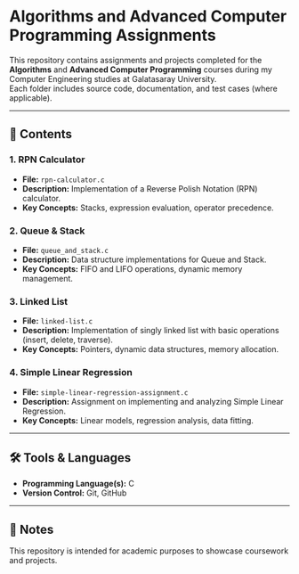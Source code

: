 # Algorithms and Advanced Computer Programming Assignments

This repository contains assignments and projects completed for the **Algorithms** and **Advanced Computer Programming** courses during my Computer Engineering studies at Galatasaray University.  
Each folder includes source code, documentation, and test cases (where applicable).

---

## 📂 Contents

### 1. RPN Calculator
- **File:** `rpn-calculator.c`  
- **Description:** Implementation of a Reverse Polish Notation (RPN) calculator.  
- **Key Concepts:** Stacks, expression evaluation, operator precedence.

### 2. Queue & Stack
- **File:** `queue_and_stack.c`  
- **Description:** Data structure implementations for Queue and Stack.  
- **Key Concepts:** FIFO and LIFO operations, dynamic memory management.

### 3. Linked List
- **File:** `linked-list.c`  
- **Description:** Implementation of singly linked list with basic operations (insert, delete, traverse).  
- **Key Concepts:** Pointers, dynamic data structures, memory allocation.

### 4. Simple Linear Regression
- **File:** `simple-linear-regression-assignment.c`  
- **Description:** Assignment on implementing and analyzing Simple Linear Regression.  
- **Key Concepts:** Linear models, regression analysis, data fitting.

---

## 🛠️ Tools & Languages
- **Programming Language(s):** C   
- **Version Control:** Git, GitHub  

---

## 📖 Notes
This repository is intended for academic purposes to showcase coursework and projects.  
